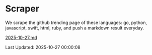 # Scraper

We scrape the github trending page of these languages: go, python, javascript, swift, html, ruby, and push a markdown result everyday.

[2025-10-27.md](https://github.com/henson/Scraper/blob/master/2025-10-27.md)

Last Updated: 2025-10-27 00:00:08